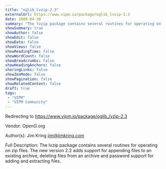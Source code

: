 ```yaml
---
title: "oglib_lvzip-2.3"
externalUrl: https://www.vipm.io/package/oglib_lvzip-2.3
date: 2008-04-30
summary: "The lvzip package contains several routines for operating on zip files."
showSummary: true
showAuthor: false
showEdit: false
showData: false
showViews: false
showReadingTime: false
showWordCount: false
showBreadcrumbs: false
showHeadingAnchors: false
sharingLinks: false
showZenMode: false
showPagination: false
showRelatedContent: false
draft: true
tags:
 - "VIPM"
 - "VIPM Community"
---
```


Redirecting to https://www.vipm.io/package/oglib_lvzip-2.3

Vendor: OpenG.org

Author(s): Jim Kring <jim@jimkring.com>
 
Full Description:
The lvzip package contains several routines for operating on zip files.
The new version 2.2 adds support for appending files to an existing archive, deleting files from an archive and password support for adding and extracting files.